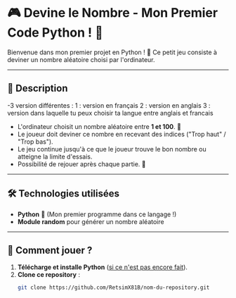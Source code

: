 # 🎮 Devine le Nombre - Mon Premier Code Python ! 🎉

Bienvenue dans mon premier projet en Python ! 🚀 Ce petit jeu consiste à deviner un nombre aléatoire choisi par l'ordinateur.  

---

## 📝 Description

-3 version différentes : 
   1 : version en français
   2 : version en anglais
   3 : version dans laquelle tu peux choisir ta langue entre anglais et francais 
- L'ordinateur choisit un nombre aléatoire entre **1 et 100**. 🎯  
- Le joueur doit deviner ce nombre en recevant des indices ("Trop haut" / "Trop bas").  
- Le jeu continue jusqu'à ce que le joueur trouve le bon nombre ou atteigne la limite d'essais.  
- Possibilité de rejouer après chaque partie. 🔄  

---

## 🛠️ Technologies utilisées

- **Python** 🐍 (Mon premier programme dans ce langage !)  
- **Module random** pour générer un nombre aléatoire  

---

## 🚀 Comment jouer ?

1. **Télécharge et installe Python** ([si ce n'est pas encore fait](https://www.python.org/downloads/)).  
2. **Clone ce repository** :
   ```bash
   git clone https://github.com/RetsimX81B/nom-du-repository.git
